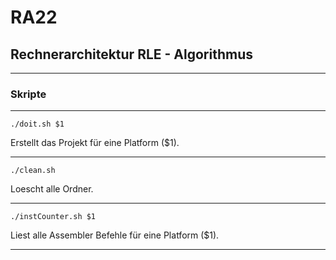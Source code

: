 # RA22
## Rechnerarchitektur RLE - Algorithmus
___
### Skripte
___
```
./doit.sh $1
```   
Erstellt das Projekt für eine Platform ($1).
___ 

```
./clean.sh
```
Loescht alle Ordner.
___


```
./instCounter.sh $1
```
Liest alle Assembler Befehle für eine Platform ($1).
___
